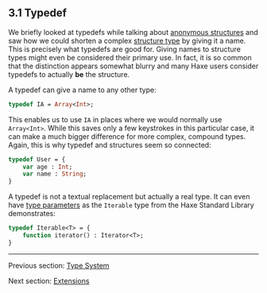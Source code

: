 ## 3.1 Typedef

We briefly looked at typedefs while talking about [anonymous structures](types-anonymous-structure.md) and saw how we could shorten a complex [structure type](types-anonymous-structure.md) by giving it a name. This is precisely what typedefs are good for. Giving names to structure types might even be considered their primary use. In fact, it is so common that the distinction appears somewhat blurry and many Haxe users consider typedefs to actually **be** the structure.

A typedef can give a name to any other type:

```haxe
typedef IA = Array<Int>;
```
This enables us to use `IA` in places where we would normally use `Array<Int>`. While this saves only a few keystrokes in this particular case, it can make a much bigger difference for more complex, compound types. Again, this is why typedef and structures seem so connected:

```haxe
typedef User = {
    var age : Int;
    var name : String;
}
```
A typedef is not a textual replacement but actually a real type. It can even have [type parameters](type-system-type-parameters.md) as the `Iterable` type from the Haxe Standard Library demonstrates:

```haxe
typedef Iterable<T> = {
	function iterator() : Iterator<T>;
}
```

---

Previous section: [Type System](type-system.md)

Next section: [Extensions](type-system-extensions.md)